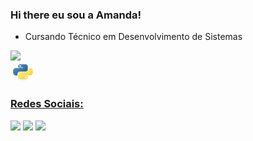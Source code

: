 ### Hi there  eu sou a  Amanda!
- Cursando Técnico em Desenvolvimento de Sistemas

<div>
  <a href="https://github.com/MichiganRx">
  <img height="180em" src="https://github-readme-stats.vercel.app/api?username=MichiganRx&icons=true&theme=dracula&include_all_commits=true&count_private=true"/>
</div>

  <img align="righ" alt="Rafa-Python" height="30" width="40" src="https://raw.githubusercontent.com/devicons/devicon/master/icons/python/python-original.svg">
  
### Redes Sociais:

     
<div> 
  
  <a href="https://www.instagram.com/michigan.rx/" target="_blank"><img src="https://img.shields.io/badge/-Instagram-%23E4405F?style=for-the-badge&logo=instagram&logoColor=white" target="_blank"></a>
 	<a href="https://www.twitch.tv/michiganrx" target="_blank"><img src="https://img.shields.io/badge/Twitch-9146FF?style=for-the-badge&logo=twitch&logoColor=white" target="_blank"></a>
  <a href="https://www.linkedin.com/in/amanda-rodrigues-354a46249/" target="_blank"><img src="https://img.shields.io/badge/-LinkedIn-%230077B5?style=for-the-badge&logo=linkedin&logoColor=white" target="_blank"></a> 
  
</div>
